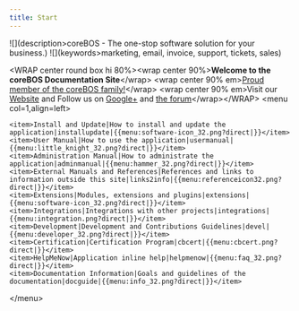 ```yaml
---
title: Start
---
```


![](description>coreBOS - The one-stop software solution for your business.)
![](keywords>marketing, email, invoice, support, tickets, sales)

&lt;WRAP center round box hi 80%&gt;&lt;wrap center 90%&gt;**<span
class="underline">Welcome to the coreBOS Documentation
Site</span>**&lt;/wrap&gt; &lt;wrap center 90% em&gt;[Proud member of
the coreBOS family!](http://corebos.org)&lt;/wrap&gt; &lt;wrap center
90% em&gt;Visit our [Website](http://corebos.org) and Follow us on
[Google+](https://plus.google.com/communities/109845486286232591652) and
[the forum](http://discussions.corebos.org)&lt;/wrap&gt;&lt;/WRAP&gt;
&lt;menu col=1,align=left&gt;

    <item>Install and Update|How to install and update the application|installupdate|{{menu:software-icon_32.png?direct|}}</item>
    <item>User Manual|How to use the application|usermanual|{{menu:little_knight_32.png?direct|}}</item>
    <item>Administration Manual|How to administrate the application|adminmanual|{{menu:hammer_32.png?direct|}}</item>
    <item>External Manuals and References|References and links to information outside this site|links2info|{{menu:referenceicon32.png?direct|}}</item>
    <item>Extensions|Modules, extensions and plugins|extensions|{{menu:software-icon_32.png?direct|}}</item>
    <item>Integrations|Integrations with other projects|integrations|{{menu:integration.png?direct|}}</item>
    <item>Development|Development and Contributions Guidelines|devel|{{menu:developer_32.png?direct|}}</item>
    <item>Certification|Certification Program|cbcert|{{menu:cbcert.png?direct|}}</item>
    <item>HelpMeNow|Application inline help|helpmenow|{{menu:faq_32.png?direct|}}</item>
    <item>Documentation Information|Goals and guidelines of the documentation|docguide|{{menu:info_32.png?direct|}}</item>

&lt;/menu&gt;
